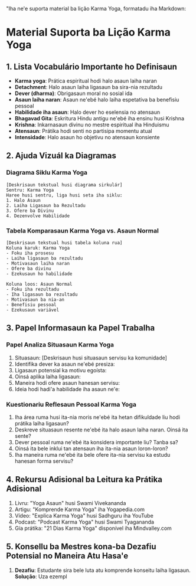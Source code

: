 "Iha ne'e suporta material ba lição Karma Yoga, formatadu iha Markdown:

# Material Suporta ba Lição Karma Yoga

## 1. Lista Vocabulário Importante ho Definisaun

- **Karma yoga**: Prática espiritual hodi halo asaun laiha naran
- **Detachment**: Halo asaun laiha ligasaun ba sira-nia rezultadu
- **Dever (dharma)**: Obrigasaun moral no sosial ida
- **Asaun laiha naran**: Asaun ne'ebé halo laiha espetativa ba benefisiu pessoal
- **Habilidade iha asaun**: Halo dever ho eselensia no atensaun
- **Bhagavad Gita**: Eskritura Hindu antigu ne'ebé iha ensinu husi Krishna
- **Krishna**: Inkarnasaun divinu no mestre espiritual iha Hinduismu
- **Atensaun**: Prátika hodi senti no partisipa momentu atual
- **Intensidade**: Halo asaun ho objetivu no atensaun konsiente

## 2. Ajuda Vizuál ka Diagramas

### Diagrama Siklu Karma Yoga
```
[Deskrisaun tekstual husi diagrama sirkulár]
Sentru: Karma Yoga
Haree husi sentru, liga husi seta iha siklu:
1. Halo Asaun
2. Laiha Ligasaun ba Rezultadu
3. Ofere ba Divinu
4. Dezenvolve Habilidade
```

### Tabela Komparasaun Karma Yoga vs. Asaun Normal
```
[Deskrisaun tekstual husi tabela koluna rua]
Koluna karuk: Karma Yoga
- Foku iha prosesu
- Laiha ligasaun ba rezultadu
- Motivasaun laiha naran
- Ofere ba divinu
- Ezekusaun ho habilidade

Koluna loos: Asaun Normal
- Foku iha rezultadu
- Iha ligasaun ba rezultadu
- Motivasaun ba nia-an
- Benefisiu pessoal
- Ezekusaun variável
```

## 3. Papel Informasaun ka Papel Trabalha

### Papel Analiza Situasaun Karma Yoga

1. Situasaun: [Deskrisaun husi situasaun servisu ka komunidade]
2. Identifika dever ka asaun ne'ebé presiza:
3. Ligasaun potensial ka motivu egoísta:
4. Oinsá aplika laiha ligasaun:
5. Maneira hodi ofere asaun hanesan servisu:
6. Ideia hodi hadi'a habilidade iha asaun ne'e:

### Kuestionariu Reflesaun Pessoal Karma Yoga

1. Iha área ruma husi ita-nia moris ne'ebé ita hetan difikuldade liu hodi prátika laiha ligasaun?
2. Deskreve situasaun resente ne'ebé ita halo asaun laiha naran. Oinsá ita sente?
3. Dever pessoal ruma ne'ebé ita konsidera importante liu? Tanba sa?
4. Oinsá ita bele inklui tan atensaun iha ita-nia asaun loron-loron?
5. Iha maneira ruma ne'ebé ita bele ofere ita-nia servisu ka estudu hanesan forma servisu?

## 4. Rekursu Adisional ba Leitura ka Prátika Adisional

1. Livru: "Yoga Asaun" husi Swami Vivekananda
2. Artigu: "Komprende Karma Yoga" iha Yogapedia.com
3. Vídeo: "Explica Karma Yoga" husi Sadhguru iha YouTube
4. Podcast: "Podcast Karma Yoga" husi Swami Tyagananda
5. Gía prátika: "21 Dias Karma Yoga" disponível iha Mindvalley.com

## 5. Konsellu ba Mestres kona-ba Dezafiu Potensial no Maneira Atu Hasa'e

1. **Dezafiu**: Estudante sira bele luta atu komprende konseitu laiha ligasaun.
   **Solução**: Uza ezempl